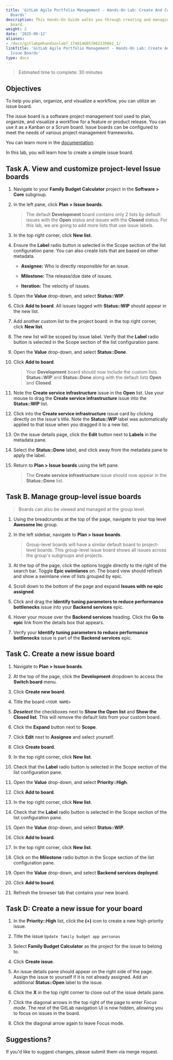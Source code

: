 ```yaml
---
title: 'GitLab Agile Portfolio Management - Hands-On Lab: Create And Customize Issue
  Boards'
description: This Hands-On Guide walks you through creating and managing an issue
  board.
weight: 2
date: '2025-06-12'
aliases:
- /docs/gitlabpmhandsonlab7_1748146057862239861_1/
linkTitle: 'GitLab Agile Portfolio Management - Hands-On Lab: Create And Customize
  Issue Boards'
type: docs
---
```


> Estimated time to complete: 30 minutes

## Objectives

To help you plan, organize, and visualize a workflow, you can utilize an issue board.

The issue board is a software project management tool used to plan, organize, and visualize a workflow for a feature or product release. You can use it as a Kanban or a Scrum board. Issue boards can be configured to meet the needs of various project management frameworks.

You can learn more in the [documentation](https://docs.gitlab.com/ee/user/project/issue_board.html).

In this lab, you will learn how to create a simple issue board.

## Task A. View and customize project-level Issue boards

1. Navigate to your **Family Budget Calculator** project in the **Software > Core** subgroup.

2. In the left pane, click **Plan > Issue boards**.

    > The default **Development** board contains only 2 lists by default: issues with the **Open** status and issues with the **Closed** status. For this lab, we are going to add more lists that use issue labels.

3. In the top right corner, click **New list**.

4. Ensure the **Label** radio button is selected in the Scope section of the list configuration pane. You can also create lists that are based on other metadata.

    - **Assignee:** Who is directly responsible for an issue.

    - **Milestone:** The release/due date of issues.

    - **Iteration:** The velocity of issues.

5. Open the **Value** drop-down, and select **Status::WIP**.

6. Click **Add to board**. All issues tagged with **Status::WIP** should appear in the new list.

7. Add another custom list to the project board: in the top right corner, click **New list**.

8. The new list will be scoped by issue label. Verify that the **Label** radio button is selected in the Scope section of the list configuration pane.

9. Open the **Value** drop-down, and select **Status::Done**.

10. Click **Add to board**.

    > Your **Development** board should now include the custom lists **Status::WIP** and **Status::Done** along with the default lists **Open** and **Closed**.

11. Note the **Create service infrastructure** issue in the **Open** list. Use your mouse to drag the **Create service infrastructure** issue into the **Status::WIP** list.

12. Click into the **Create service infrastructure** issue card by clicking directly on the issue's title. Note the **Status::WIP** label was automatically applied to that issue when you dragged it to a new list.

13. On the issue details page, click the **Edit** button next to **Labels** in the metadata pane.

14. Select the **Status::Done** label, and click away from the metadata pane to apply the label.

15. Return to **Plan > Issue boards** using the left pane.

    > The **Create service infrastructure** issue should now appear in the **Status::Done** list.

## Task B. Manage group-level issue boards

> Boards can also be viewed and managed at the group level.

1. Using the breadcrumbs at the top of the page, navigate to your top level **Awesome Inc** group.

1. In the left sidebar, navigate to **Plan > Issue boards**.

    > Group-level boards will have a similar default board to project-level boards. This group-level issue board shows all issues across the group's subgroups and projects.

1. At the top of the page, click the options toggle directly to the right of the search bar. Toggle **Epic swimlanes** on. The board view should refresh and show a swimlane view of lists grouped by epic.

1. Scroll down to the bottom of the page and expand **Issues with no epic assigned**.

1. Click and drag the **Identify tuning parameters to reduce performance bottlenecks** issue into your **Backend services** epic.

1. Hover your mouse over the **Backend services** heading. Click the **Go to epic** link from the details box that appears.

1. Verify your **Identify tuning parameters to reduce performance bottlenecks** issue is part of the **Backend services** epic.

## Task C. Create a new issue board

1. Navigate to **Plan > Issue boards**.

1. At the top of the page, click the **Development** dropdown to access the **Switch board** menu.

1. Click **Create new board**.

1. Title the board `<YOUR NAME>`

1. **_Deselect_** the checkboxes next to **Show the Open list** and **Show the Closed list**. This will remove the default lists from your custom board.

1. Click the **Expand** button next to **Scope**.

1. Click **Edit** next to **Assignee** and select yourself.

1. Click **Create board**.

1. In the top right corner, click **New list**.

1. Check that the **Label** radio button is selected in the Scope section of the list configuration pane.

1. Open the **Value** drop-down, and select **Priority::High**.

1. Click **Add to board**.

1. In the top right corner, click **New list**.

1. Check that the **Label** radio button is selected in the Scope section of the list configuration pane.

1. Open the **Value** drop-down, and select **Status::WIP**.

1. Click **Add to board**.

1. In the top right corner, click **New list**.

1. Click on the **Milestone** radio button in the Scope section of the list configuration pane.

1. Open the **Value** drop-down, and select **Backend services deployed**.

1. Click **Add to board**.

1. Refresh the browser tab that contains your new board.

## Task D: Create a new issue for your board

1. In the **Priority::High** list, click the **(+)** icon to create a new high-priority issue.

1. Title the issue `Update family budget app personas`

1. Select **Family Budget Calculator** as the project for the issue to belong to.

1. Click **Create issue**.

1. An issue details pane should appear on the right side of the page. Assign the issue to yourself if it is not already assigned. Add an additional **Status::Open** label to the issue.

1. Click the **X** in the top right corner to close out of the issue details pane.

1. Click the diagonal arrows in the top right of the page to enter _Focus mode_. The rest of the GitLab navigation UI is now hidden, allowing you to focus on issues in the board.

1. Click the diagonal arrow again to leave Focus mode.

## Suggestions?

If you'd like to suggest changes, please submit them via merge request.
